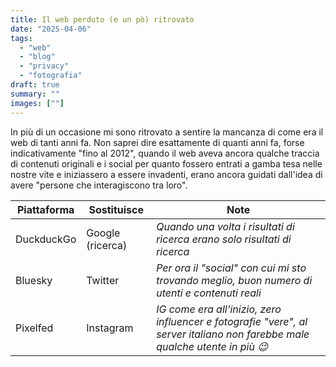 ```yaml
---
title: Il web perduto (e un pò) ritrovato
date: "2025-04-06"
tags:
  - "web"
  - "blog"
  - "privacy"
  - "fotografia"
draft: true
summary: ""
images: [""]
---
```


In più di un occasione mi sono ritrovato a sentire la mancanza di come era il web di tanti anni fa. Non saprei dire esattamente di quanti anni fa, forse indicativamente "fino al 2012", quando il web aveva ancora qualche traccia di contenuti originali e i social per quanto fossero entrati a gamba tesa nelle nostre vite e iniziassero a essere invadenti, erano ancora guidati dall'idea di avere "persone che interagiscono tra loro".

| Piattaforma | Sostituisce      | Note                                                                                                                        |
| ----------- | ---------------- | --------------------------------------------------------------------------------------------------------------------------- |
| DuckduckGo  | Google (ricerca) | _Quando una volta i risultati di ricerca erano solo risultati di ricerca_                                                   |
| Bluesky     | Twitter          | _Per ora il "social" con cui mi sto trovando meglio, buon numero di utenti e contenuti reali_                               |
| Pixelfed    | Instagram        | _IG come era all'inizio, zero influencer e fotografie "vere", al server italiano non farebbe male qualche utente in più 😉_ |
